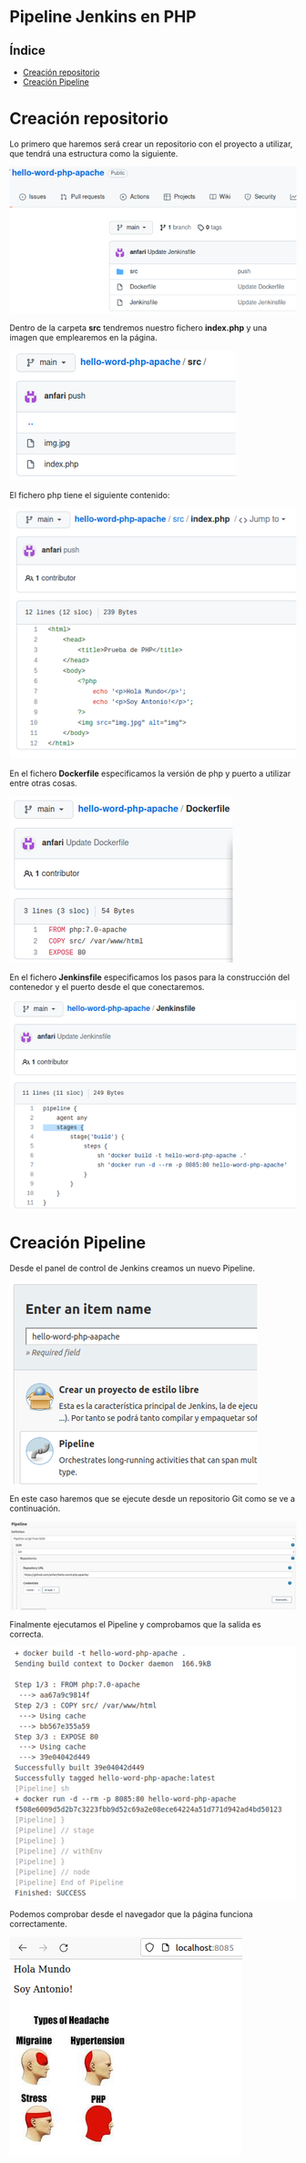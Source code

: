 # Pipeline Jenkins en PHP

## Índice
- <a href="#1">Creación repositorio</a>
- <a href="#2">Creación Pipeline</a>



# <a name="1">Creación repositorio</a>

Lo primero que haremos será crear un repositorio con el proyecto a utilizar, que tendrá una estructura como la siguiente.

![repo](img/1.png)

Dentro de la carpeta **src** tendremos nuestro fichero **index.php** y una imagen que emplearemos en la página.

![src](img/2.png)

El fichero php tiene el siguiente contenido:

![index](img/3.png)

En el fichero **Dockerfile** especificamos la versión de php y puerto a utilizar entre otras cosas.

![Dockerfile](img/4.png)

En el fichero **Jenkinsfile** especificamos los pasos para la construcción del contenedor y el puerto desde el que conectaremos.

![Jenkinsfile](img/5.png)



# <a name="2">Creación Pipeline</a>

Desde el panel de control de Jenkins creamos un nuevo Pipeline.

![pipeline](img/6.png)

En este caso haremos que se ejecute desde un repositorio Git como se ve a continuación.

![repo](img/7.png)

Finalmente ejecutamos el Pipeline y comprobamos que la salida es correcta.

![console](img/8.png)

Podemos comprobar desde el navegador que la página funciona correctamente.

![web](img/9.png)
